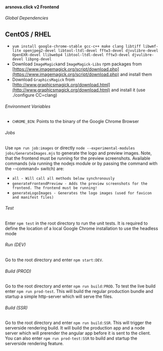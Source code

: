 #### arsnova.click v2 Frontend

###### Global Dependencies

CentOS / RHEL
---
- `yum install google-chrome-stable gcc-c++ make clang libtiff libwmf-lite openjpeg2-devel libtool-ltdl-devel fftw3-devel djvulibre-devel OpenEXR-devel llibwebp4 libtool-ltdl-devel fftw3-devel djvulibre-devel libpng-devel`
- Download `ImageMagick`and `ImageMagick-Libs` rpm packages from [https://www.imagemagick.org/script/download.php](https://www.imagemagick.org/script/download.php) and install them
- Download `GraphicsMagick` from [http://www.graphicsmagick.org/download.html](http://www.graphicsmagick.org/download.html) and install it (use ./configure CC=clang)

###### Environment Variables
- `CHROME_BIN`: Points to the binary of the Google Chrome Browser

###### Jobs
Use `npm run job:images` or directly `node --experimental-modules jobs/GenerateImages.mjs` to generate the logo and preview images. Note, that the frontend must be running for the preview screenshots.
Available commands (via running the nodejs module or by passing the command with the --command= switch) are:
- `all - Will call all methods below synchronously`
- `generateFrontendPreview - Adds the preview screenshots for the frontend. The frontend must be running!`
- `generateLogoImages - Generates the logo images (used for favicon and manifest files)`

###### Test
Enter `npm test` in the root directory to run the unit tests.
It is required to define the location of a local Google Chrome installation to use the headless mode

###### Run (DEV)
Go to the root directory and enter `npm start:DEV`.

###### Build (PROD)
Go to the root directory and enter `npm run build:PROD`.
To test the live build enter `npm run prod-test`. 
This will build the regular production bundle and startup a simple http-server which will serve the files.

###### Build (SSR)
Go to the root directory and enter `npm run build:SSR`.
This will trigger the serverside rendering build. 
It will build the production app and a node server which will prerender the angular app before it is sent to the client.
You can also enter `npm run prod-test:SSR` to build and startup the serverside rendering feature.
